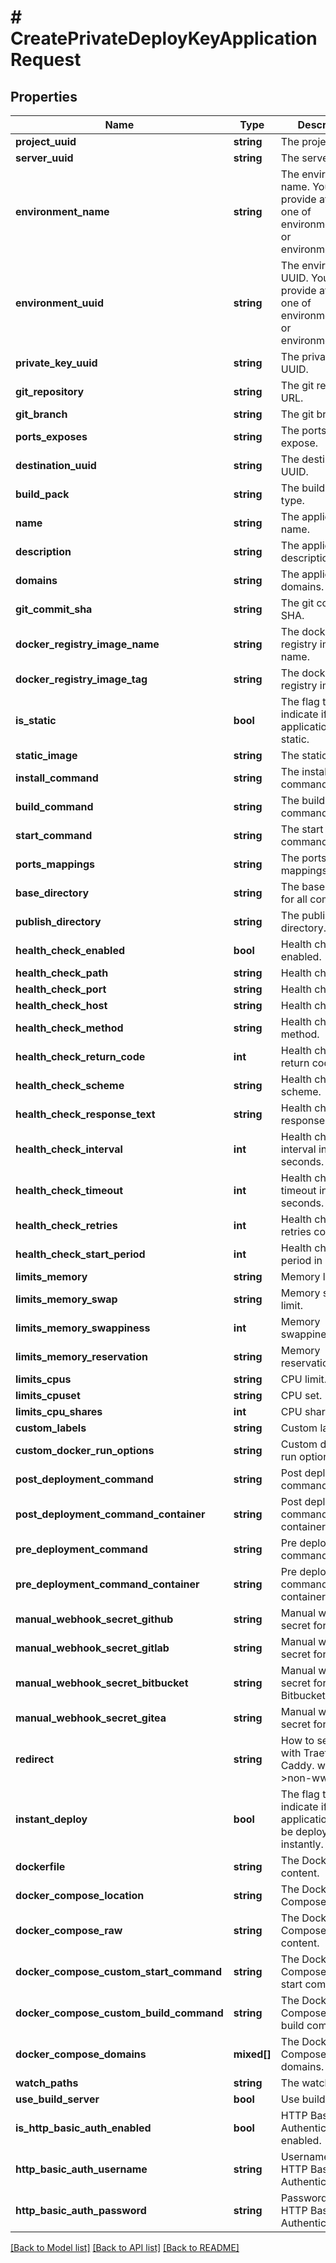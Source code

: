 # # CreatePrivateDeployKeyApplicationRequest

## Properties

Name | Type | Description | Notes
------------ | ------------- | ------------- | -------------
**project_uuid** | **string** | The project UUID. |
**server_uuid** | **string** | The server UUID. |
**environment_name** | **string** | The environment name. You need to provide at least one of environment_name or environment_uuid. |
**environment_uuid** | **string** | The environment UUID. You need to provide at least one of environment_name or environment_uuid. |
**private_key_uuid** | **string** | The private key UUID. |
**git_repository** | **string** | The git repository URL. |
**git_branch** | **string** | The git branch. |
**ports_exposes** | **string** | The ports to expose. |
**destination_uuid** | **string** | The destination UUID. | [optional]
**build_pack** | **string** | The build pack type. |
**name** | **string** | The application name. | [optional]
**description** | **string** | The application description. | [optional]
**domains** | **string** | The application domains. | [optional]
**git_commit_sha** | **string** | The git commit SHA. | [optional]
**docker_registry_image_name** | **string** | The docker registry image name. | [optional]
**docker_registry_image_tag** | **string** | The docker registry image tag. | [optional]
**is_static** | **bool** | The flag to indicate if the application is static. | [optional]
**static_image** | **string** | The static image. | [optional]
**install_command** | **string** | The install command. | [optional]
**build_command** | **string** | The build command. | [optional]
**start_command** | **string** | The start command. | [optional]
**ports_mappings** | **string** | The ports mappings. | [optional]
**base_directory** | **string** | The base directory for all commands. | [optional]
**publish_directory** | **string** | The publish directory. | [optional]
**health_check_enabled** | **bool** | Health check enabled. | [optional]
**health_check_path** | **string** | Health check path. | [optional]
**health_check_port** | **string** | Health check port. | [optional]
**health_check_host** | **string** | Health check host. | [optional]
**health_check_method** | **string** | Health check method. | [optional]
**health_check_return_code** | **int** | Health check return code. | [optional]
**health_check_scheme** | **string** | Health check scheme. | [optional]
**health_check_response_text** | **string** | Health check response text. | [optional]
**health_check_interval** | **int** | Health check interval in seconds. | [optional]
**health_check_timeout** | **int** | Health check timeout in seconds. | [optional]
**health_check_retries** | **int** | Health check retries count. | [optional]
**health_check_start_period** | **int** | Health check start period in seconds. | [optional]
**limits_memory** | **string** | Memory limit. | [optional]
**limits_memory_swap** | **string** | Memory swap limit. | [optional]
**limits_memory_swappiness** | **int** | Memory swappiness. | [optional]
**limits_memory_reservation** | **string** | Memory reservation. | [optional]
**limits_cpus** | **string** | CPU limit. | [optional]
**limits_cpuset** | **string** | CPU set. | [optional]
**limits_cpu_shares** | **int** | CPU shares. | [optional]
**custom_labels** | **string** | Custom labels. | [optional]
**custom_docker_run_options** | **string** | Custom docker run options. | [optional]
**post_deployment_command** | **string** | Post deployment command. | [optional]
**post_deployment_command_container** | **string** | Post deployment command container. | [optional]
**pre_deployment_command** | **string** | Pre deployment command. | [optional]
**pre_deployment_command_container** | **string** | Pre deployment command container. | [optional]
**manual_webhook_secret_github** | **string** | Manual webhook secret for Github. | [optional]
**manual_webhook_secret_gitlab** | **string** | Manual webhook secret for Gitlab. | [optional]
**manual_webhook_secret_bitbucket** | **string** | Manual webhook secret for Bitbucket. | [optional]
**manual_webhook_secret_gitea** | **string** | Manual webhook secret for Gitea. | [optional]
**redirect** | **string** | How to set redirect with Traefik / Caddy. www&lt;-&gt;non-www. | [optional]
**instant_deploy** | **bool** | The flag to indicate if the application should be deployed instantly. | [optional]
**dockerfile** | **string** | The Dockerfile content. | [optional]
**docker_compose_location** | **string** | The Docker Compose location. | [optional]
**docker_compose_raw** | **string** | The Docker Compose raw content. | [optional]
**docker_compose_custom_start_command** | **string** | The Docker Compose custom start command. | [optional]
**docker_compose_custom_build_command** | **string** | The Docker Compose custom build command. | [optional]
**docker_compose_domains** | **mixed[]** | The Docker Compose domains. | [optional]
**watch_paths** | **string** | The watch paths. | [optional]
**use_build_server** | **bool** | Use build server. | [optional]
**is_http_basic_auth_enabled** | **bool** | HTTP Basic Authentication enabled. | [optional]
**http_basic_auth_username** | **string** | Username for HTTP Basic Authentication | [optional]
**http_basic_auth_password** | **string** | Password for HTTP Basic Authentication | [optional]

[[Back to Model list]](../../README.md#models) [[Back to API list]](../../README.md#endpoints) [[Back to README]](../../README.md)
